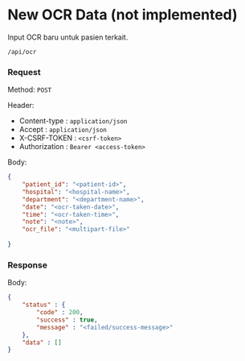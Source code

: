 # New OCR Data (not implemented)

Input OCR baru untuk pasien terkait.

```
/api/ocr
```

### Request

Method: ``POST``

Header:
- Content-type : ``application/json``
- Accept : ``application/json``
- X-CSRF-TOKEN : ``<csrf-token>``
- Authorization : ``Bearer <access-token>``

Body: 
```json
{
	"patient_id": "<patient-id>",
	"hospital": "<hospital-name>",
	"department": "<department-name>",
	"date": "<ocr-taken-date>",
	"time": "<ocr-taken-time>",
	"note": "<note>",
	"ocr_file": "<multipart-file>"
	
}
```

### Response

Body: 
```json
{
	"status" : {
		"code" : 200,
		"success" : true,
		"message" : "<failed/success-message>"
	},
	"data" : []
}
```

